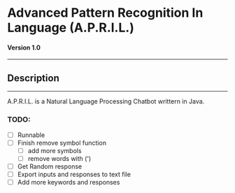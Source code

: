 # Advanced Pattern Recognition In Language (A.P.R.I.L.)
#### Version 1.0
---
## Description

---
A.P.R.I.L. is a Natural Language Processing Chatbot
writtern in Java.

### TODO:
- [ ] Runnable
- [ ] Finish remove symbol function
  - [ ] add more symbols
  - [ ] remove words with (')
- [ ] Get Random response
- [ ] Export inputs and responses to text file
- [ ] Add more keywords and responses
